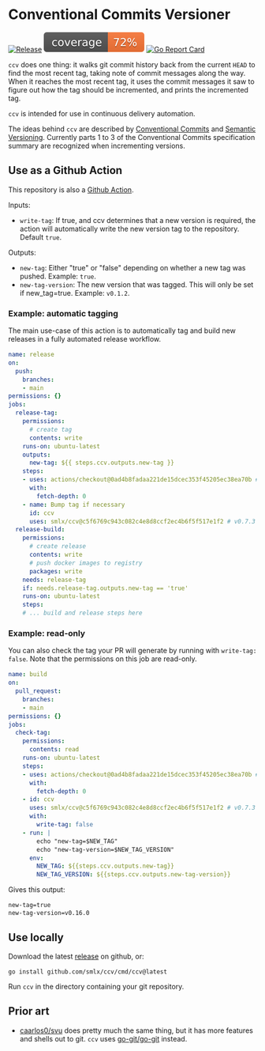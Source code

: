 # Conventional Commits Versioner

[![Release](https://github.com/smlx/ccv/actions/workflows/release.yaml/badge.svg)](https://github.com/smlx/ccv/actions/workflows/release.yaml)
[![coverage](https://raw.githubusercontent.com/smlx/ccv/badges/.badges/main/coverage.svg)](https://github.com/smlx/ccv/actions/workflows/coverage.yaml)
[![Go Report Card](https://goreportcard.com/badge/github.com/smlx/ccv)](https://goreportcard.com/report/github.com/smlx/ccv)

`ccv` does one thing: it walks git commit history back from the current `HEAD` to find the most recent tag, taking note of commit messages along the way.
When it reaches the most recent tag, it uses the commit messages it saw to figure out how the tag should be incremented, and prints the incremented tag.

`ccv` is intended for use in continuous delivery automation.

The ideas behind `ccv` are described by [Conventional Commits](https://www.conventionalcommits.org/) and [Semantic Versioning](https://semver.org/). Currently parts 1 to 3 of the Conventional Commits specification summary are recognized when incrementing versions.

## Use as a Github Action

This repository is also a [Github Action](https://docs.github.com/en/actions).

Inputs:

* `write-tag`: If true, and ccv determines that a new version is required, the action will automatically write the new version tag to the repository. Default `true`.

Outputs:

* `new-tag`: Either "true" or "false" depending on whether a new tag was pushed. Example: `true`.
* `new-tag-version`: The new version that was tagged. This will only be set if new_tag=true. Example: `v0.1.2`.

### Example: automatic tagging

The main use-case of this action is to automatically tag and build new releases in a fully automated release workflow.

```yaml
name: release
on:
  push:
    branches:
    - main
permissions: {}
jobs:
  release-tag:
    permissions:
      # create tag
      contents: write
    runs-on: ubuntu-latest
    outputs:
      new-tag: ${{ steps.ccv.outputs.new-tag }}
    steps:
    - uses: actions/checkout@0ad4b8fadaa221de15dcec353f45205ec38ea70b # v4.1.4
      with:
        fetch-depth: 0
    - name: Bump tag if necessary
      id: ccv
      uses: smlx/ccv@c5f6769c943c082c4e8d8ccf2ec4b6f5f517e1f2 # v0.7.3
  release-build:
    permissions:
      # create release
      contents: write
      # push docker images to registry
      packages: write
    needs: release-tag
    if: needs.release-tag.outputs.new-tag == 'true'
    runs-on: ubuntu-latest
    steps:
    # ... build and release steps here
```

### Example: read-only

You can also check the tag your PR will generate by running with `write-tag: false`. Note that the permissions on this job are read-only.

```yaml
name: build
on:
  pull_request:
    branches:
    - main
permissions: {}
jobs:
  check-tag:
    permissions:
      contents: read
    runs-on: ubuntu-latest
    steps:
    - uses: actions/checkout@0ad4b8fadaa221de15dcec353f45205ec38ea70b # v4.1.4
      with:
        fetch-depth: 0
    - id: ccv
      uses: smlx/ccv@c5f6769c943c082c4e8d8ccf2ec4b6f5f517e1f2 # v0.7.3
      with:
        write-tag: false
    - run: |
        echo "new-tag=$NEW_TAG"
        echo "new-tag-version=$NEW_TAG_VERSION"
      env:
        NEW_TAG: ${{steps.ccv.outputs.new-tag}}
        NEW_TAG_VERSION: ${{steps.ccv.outputs.new-tag-version}}
```

Gives this output:

```
new-tag=true
new-tag-version=v0.16.0
```

## Use locally

Download the latest [release](https://github.com/smlx/ccv/releases) on github, or:

```
go install github.com/smlx/ccv/cmd/ccv@latest
```

Run `ccv` in the directory containing your git repository.

## Prior art

* [caarlos0/svu](https://github.com/caarlos0/svu) does pretty much the same thing, but it has more features and shells out to git. `ccv` uses [go-git/go-git](https://github.com/go-git/go-git) instead.
